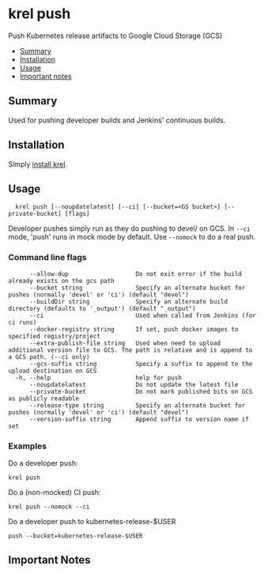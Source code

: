 # krel push
Push Kubernetes release artifacts to Google Cloud Storage (GCS)

- [Summary](#summary)
- [Installation](#installation)
- [Usage](#usage)
- [Important notes](#important-notes)

## Summary
Used for pushing developer builds and Jenkins' continuous builds.

## Installation

Simply [install krel](README.md#installation).

## Usage 

```
  krel push [--noupdatelatest] [--ci] [--bucket=<GS bucket>] [--private-bucket] [flags]
```

Developer pushes simply run as they do pushing to devel/ on GCS.
In `--ci` mode, 'push' runs in mock mode by default. Use `--nomock` to do a real push.

### Command line flags
```
      --allow-dup                   Do not exit error if the build already exists on the gcs path
      --bucket string               Specify an alternate bucket for pushes (normally 'devel' or 'ci') (default "devel")
      --buildDir string             Specify an alternate build directory (defaults to '_output') (default "_output")
      --ci                          Used when called from Jenkins (for ci runs)
      --docker-registry string      If set, push docker images to specified registry/project
      --extra-publish-file string   Used when need to upload additional version file to GCS. The path is relative and is append to a GCS path. (--ci only)
      --gcs-suffix string           Specify a suffix to append to the upload destination on GCS
  -h, --help                        help for push
      --noupdatelatest              Do not update the latest file
      --private-bucket              Do not mark published bits on GCS as publicly readable
      --release-type string         Specify an alternate bucket for pushes (normally 'devel' or 'ci') (default "devel")
      --version-suffix string       Append suffix to version name if set
```
### Examples

Do a developer push: 

```krel push```

Do a (non-mocked) CI push:

```krel push --nomock --ci```

Do a developer push to kubernetes-release-$USER

```push --bucket=kubernetes-release-$USER```

## Important Notes